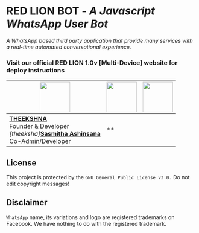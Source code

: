 # **RED LION BOT** - _A Javascript WhatsApp User Bot_
*A WhatsApp based third party application that provide many services with a real-time automated conversational experience.*

### Visit our official RED LION 1.0v [Multi-Device] website for deploy instructions

| <a href="https://amdaniwasa.com"><img src="https://avatars.githubusercontent.com/u/83172207?v=4" width=80 height=80></a> | <a href="https://sasmitha-ashinsana.vercel.app/"><img src="https://avatars.githubusercontent.com/u/89065560?v=4" width=80 height=80></a> | <a href="https://www.instagram.com/saji_x.x_4/"><img src="https://avatars.githubusercontent.com/u/88334967?v=4" width=80 height=80></a> |
|---|---|---|
| **[THEEKSHNA](https://github.com/Theekshanamax)**</br>Founder & Developer</br>*[theeksha]***[Sasmitha Ashinsana](https://github.com/praveennimsaragiz)**</br>Co-Admin/Developer | **


## License
This project is protected by the `GNU General Public License v3.0.`
Do not edit copyright messages!

## Disclaimer
`WhatsApp` name, its variations and logo are registered trademarks on Facebook. We have nothing to do with the registered trademark.
